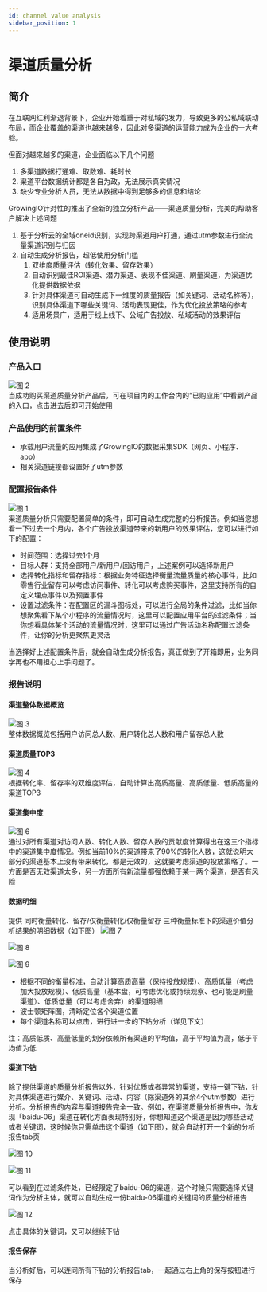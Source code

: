 ```yaml
---
id: channel value analysis
sidebar_position: 1
---
```


# 渠道质量分析

## 简介

在互联网红利渐退背景下，企业开始着重于对私域的发力，导致更多的公私域联动布局，而企业覆盖的渠道也越来越多，因此对多渠道的运营能力成为企业的一大考验。

但面对越来越多的渠道，企业面临以下几个问题
1. 多渠道数据打通难、取数难、耗时长
2. 渠道平台数据统计都是各自为政，无法展示真实情况
3. 缺少专业分析人员，无法从数据中得到足够多的信息和结论

GrowingIO针对性的推出了全新的独立分析产品——渠道质量分析，完美的帮助客户解决上述问题
1. 基于分析云的全域oneid识别，实现跨渠道用户打通，通过utm参数进行全流量渠道识别与归因
2. 自动生成分析报告，超低使用分析门槛
   1. 双维度质量评估（转化效果、留存效果）
   2. 自动识别最佳ROI渠道、潜力渠道、表现不佳渠道、刷量渠道，为渠道优化提供数据依据
   3. 针对具体渠道可自动生成下一维度的质量报告（如关键词、活动名称等），识别具体渠道下哪些关键词、活动表现更佳，作为优化投放策略的参考
   4. 适用场景广，适用于线上线下、公域广告投放、私域活动的效果评估



## 使用说明

### 产品入口
![图 2](/img/1ed85eefe89b0097437f78a64520a1ab74f0bf7f70d9cc3e1200cd7ea343fc54_pic_1685329302720_2023-05-29.png)  
当成功购买渠道质量分析产品后，可在项目内的工作台内的“已购应用”中看到产品的入口，点击进去后即可开始使用

### 产品使用的前置条件
- 承载用户流量的应用集成了GrowingIO的数据采集SDK（网页、小程序、app）
- 相关渠道链接都设置好了utm参数


### 配置报告条件
![图 1](/img/60c0aaf32b156d03406501b898c2a891160ce25612887cf12bf51c012fc399ae_pic_1685329202121_2023-05-29.png)  
渠道质量分析只需要配置简单的条件，即可自动生成完整的分析报告。例如当您想看一下过去一个月内，各个广告投放渠道带来的新用户的效果评估，您可以进行如下的配置：
- 时间范围：选择过去1个月
- 目标人群：支持全部用户/新用户/回访用户，上述案例可以选择新用户
- 选择转化指标和留存指标：根据业务特征选择衡量流量质量的核心事件，比如零售行业留存可以考虑访问事件、转化可以考虑购买事件，这里支持所有的自定义埋点事件以及预置事件
- 设置过滤条件：在配置区的漏斗图标处，可以进行全局的条件过滤，比如当你想聚焦看下某个小程序的流量情况时，这里可以配置应用平台的过滤条件；当你想看具体某个活动的流量情况时，这里可以通过广告活动名称配置过滤条件，让你的分析更聚焦更灵活

当选择好上述配置条件后，就会自动生成分析报告，真正做到了开箱即用，业务同学再也不用担心上手问题了。


### 报告说明

#### 渠道整体数据概览
![图 3](/img/7b1ca56b1dd70aebbe7772449a3a89834e054f96867a6ede57396b300554fd0b_pic_1685330804204_2023-05-29.png)  
整体数据概览包括用户访问总人数、用户转化总人数和用户留存总人数

#### 渠道质量TOP3
![图 4](/img/044cdac15ceb121dd28e0c8c95758f4b771f09777dc4f6e5450a867c94006c7d_pic_1685331013919_2023-05-29.png)  
根据转化率、留存率的双维度评估，自动计算出高质高量、高质低量、低质高量的渠道TOP3

#### 渠道集中度

![图 6](/img/c90729001ea22d2df13c5cfea505d9072488b3d73b30d5525c7ae407bce93d71_pic_1685331108828_2023-05-29.png)  
通过对所有渠道对访问人数、转化人数、留存人数的贡献度计算得出在这三个指标中的渠道集中度情况。例如当前10%的渠道带来了90%的转化人数，这就说明大部分的渠道基本上没有带来转化，都是无效的，这就要考虑渠道的投放策略了。一方面是否无效渠道太多，另一方面所有新流量都强依赖于某一两个渠道，是否有风险


#### 数据明细
提供 同时衡量转化、留存/仅衡量转化/仅衡量留存 三种衡量标准下的渠道价值分析结果的明细数据（如下图）
![图 7](/img/cd7797a72f8bee7b8799bb6697f8d68eac89f961734da7d19f4ecd1f4f5579cf_pic_1685331253060_2023-05-29.png)  

![图 8](/img/d42d8e21a182db054f6a567fd4219a3664c40751179efdf8dc287ae76a1ead9f_pic_1685331347235_2023-05-29.png)  

![图 9](/img/18a226fef85c372cd8dbce6b94136789691b77634486e93c2e1feb7298407415_pic_1685331360544_2023-05-29.png) 
- 根据不同的衡量标准，自动计算高质高量（保持投放规模）、高质低量（考虑加大投放规模）、低质高量（基本盘，可考虑优化或持续观察、也可能是刷量渠道）、低质低量（可以考虑舍弃）的渠道明细
- 波士顿矩阵图，清晰定位各个渠道位置
- 每个渠道名称可以点击，进行进一步的下钻分析（详见下文）

注：高质低质、高量低量的划分依赖所有渠道的平均值，高于平均值为高，低于平均值为低


#### 渠道下钻
除了提供渠道的质量分析报告以外，针对优质或者异常的渠道，支持一键下钻，针对具体渠道进行媒介、关键词、活动、内容（除渠道外的其余4个utm参数）进行分析。分析报告的内容与渠道报告完全一致。例如，在渠道质量分析报告中，你发现「baidu-06」渠道在转化方面表现特别好，你想知道这个渠道是因为哪些活动或者关键词，这时候你只需单击这个渠道（如下图），就会自动打开一个新的分析报告tab页

![图 10](/img/ee244f9b1cf627294f33de4518d0d16f527fd2ef7eb02a9015a0010da4a8a3da_pic_1685331797686_2023-05-29.png)  

![图 11](/img/852f5660845d25c8c8c2952cfd5a5d862acf3af138cc17c93a16afe889588d73_pic_1685331952250_2023-05-29.png)  

可以看到在过滤条件处，已经限定了baidu-06的渠道，这个时候只需要选择关键词作为分析主体，就可以自动生成一份baidu-06渠道的关键词的质量分析报告

![图 12](/img/9a6a5df4fee234d671c703ccab47a7d031c00bc29e62626a65c483b889d835e2__2023-05-29.png)  

点击具体的关键词，又可以继续下钻

#### 报告保存
当分析好后，可以连同所有下钻的分析报告tab，一起通过右上角的保存按钮进行保存

